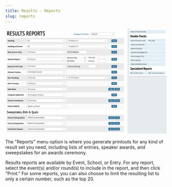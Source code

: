 ```yaml
---
title: Results - Reports
slug: reports
---
```


<img src="/screenshots/Results_-_Reports.png" />

The "Reports" menu option is where you generate printouts for any kind
of result set you need, including lists of entries, speaker awards, and
sweepstakes for an awards ceremony.

Results reports are available by Event, School, or Entry. For any
report, select the event(s) and/or round(s) to include in the report,
and then click "Print." For some reports, you can also choose to limit
the resulting list to only a certain number, such as the top 20.
